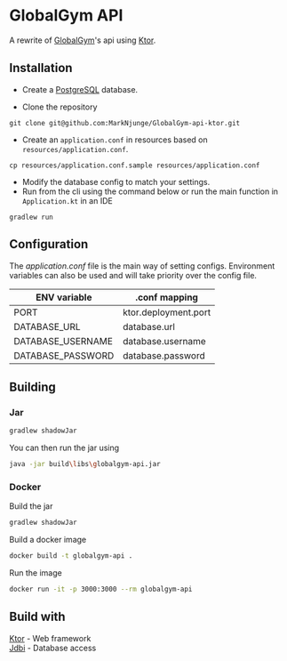 # GlobalGym API
A rewrite of [GlobalGym](https://github.com/MarkNjunge/GlobalGym-Android)'s api using [Ktor](https://ktor.io).

## Installation
- Create a [PostgreSQL](https://www.postgresql.org/) database.  

- Clone the repository
```
git clone git@github.com:MarkNjunge/GlobalGym-api-ktor.git
```  

- Create an `application.conf` in resources based on `resources/application.conf`.
```
cp resources/application.conf.sample resources/application.conf
```
- Modify the database config to match your settings.
- Run from the cli using the command below or run the main function in `Application.kt` in an IDE
```
gradlew run
```

## Configuration

The _application.conf_ file is the main way of setting configs. Environment variables can also be used and will take 
priority over the config file.

| ENV variable      | .conf mapping               |
| ----------------- | --------------------------- |
| PORT              | ktor.deployment.port        |
| DATABASE_URL      | database.url                |
| DATABASE_USERNAME | database.username           |
| DATABASE_PASSWORD | database.password           |

## Building
### Jar
```Bash
gradlew shadowJar
```
You can then run the jar using
```Bash
java -jar build\libs\globalgym-api.jar
```
### Docker
Build the jar
```Bash
gradlew shadowJar
```
Build a docker image
```Bash
docker build -t globalgym-api .
```
Run the image
```Bash
docker run -it -p 3000:3000 --rm globalgym-api
```
## Build with
[Ktor](https://ktor.io/) - Web framework  
[Jdbi](https://github.com/jdbi/jdbi) - Database access

